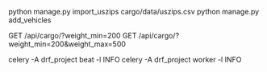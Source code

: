 python manage.py import_uszips cargo/data/uszips.csv
python manage.py add_vehicles

GET /api/cargo/?weight_min=200
GET /api/cargo/?weight_min=200&weight_max=500

 celery -A drf_project beat -l INFO
 celery -A drf_project worker -l INFO
